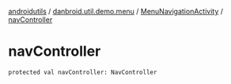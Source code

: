 [androidutils](../../index.md) / [danbroid.util.demo.menu](../index.md) / [MenuNavigationActivity](index.md) / [navController](./nav-controller.md)

# navController

`protected val navController: NavController`